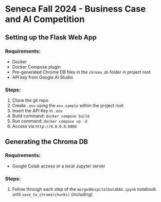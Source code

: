 # Seneca Fall 2024 - Business Case and AI Competition

## Setting up the Flask Web App

### Requirements:
* Docker
* Docker Compose plugin
* Pre-generated Chrome DB files in the ``chroma_db`` folder in project root
* API key from Google AI Studio

### Steps:
1. Clone the git repo
2. Create ``.env`` using the ``env.sample`` within the project root
3. Insert the API Key in ``.env``
3. Build command: ``docker compose build``
4. Run command: ``docker compose up -d``
5. Access via ``http://0.0.0.0:8000``

## Generating the Chroma DB

### Requirements:
* Google Colab access or a local Jupyter server

### Steps:
1. Follow through each step of the ``mergedHospitalDataRAG.ipynb`` notebook until ``save_to_chroma(chunks)`` (including)

